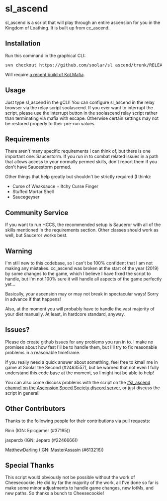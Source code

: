 # sl\_ascend

sl\_ascend is a script that will play through an entire ascension for you in the Kingdom of Loathing.
It is built up from cc\_ascend.

## Installation

Run this command in the graphical CLI:
<pre>
svn checkout https://github.com/soolar/sl_ascend/trunk/RELEASE/
</pre>
Will require [a recent build of KoLMafia](http://builds.kolmafia.us/job/Kolmafia/lastSuccessfulBuild/).

## Usage

Just type sl\_ascend in the gCLI! You can configure sl\_ascend in the relay browser via the relay
script soolascend. If you ever want to interrupt the script, please use the interrupt button in
the soolascend relay script rather than terminating via mafia with escape. Otherwise certain settings
may not be restored properly to their pre-run values.

## Requirements

There aren't many specific requirements I can think of, but there is one important one: Saucestorm.
If you run in to combat related issues in a path that allows access to your normally permed skills,
don't report them if you don't have Saucestorm permed.

Other things that help greatly but shouldn't be strictly required (I think):

* Curse of Weaksauce + Itchy Curse Finger
* Stuffed Mortar Shell
* Saucegeyser

## Community Service

If you want to run HCCS, the recommended setup is Sauceror with all of the skills mentioned in the
requirements section. Other classes should work as well, but Sauceror works best.

## Warning

I'm still new to this codebase, so I can't be 100% confident that I am not making any mistakes.
cc\_ascend was broken at the start of the year (2019) by some changes to the game, which I believe
I have fixed the script to handle, but I'm not 100% sure it will handle all aspects of the game
perfectly yet...

Basically, your ascension may or may not break in spectacular ways! Sorry in advance if that happens!

Also, at the moment you will probably have to handle the vast majority of your diet manually.
At least, in hardcore standard, anyway.

## Issues?

Please do create github issues for any problems you run in to. I make no promises about how fast
I'll be to handle them, but I'll try to fix reasonable problems in a reasonable timeframe.

If you really need a quick answer about something, feel free to kmail me in game at
Soolar the Second (#2463557), but be warned that not even I fully understand this code base
at the moment, so I might not be able to help!

You can also come discuss problems with the script on the [#sl\_ascend channel on the Ascension Speed Society discord server](https://discord.gg/96xZxv3), or just discuss the script in general!

## Other Contributors

Thanks to the following people for their contributions via pull requests:

Rinn (IGN: Epicgamer (#37195))

jaspercb (IGN: Jeparo (#2246666))

MatthewDarling (IGN: MasterAssasin (#613216))

## Special Thanks

This script would obviously not be possible without the work of Cheesecookie.
He did by far the majority of the work, all I've done so far is make some minor adjustments to
handle game changes, new IotMs, and new paths. So thanks a bunch to Cheesecookie!

